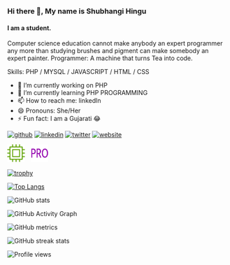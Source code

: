 ### Hi there 👋, My name is Shubhangi Hingu
#### I am a student.
Computer science education cannot make anybody an expert programmer any more than studying brushes and pigment can make somebody an expert painter.
Programmer: A machine that turns Tea into code.

Skills: PHP  / MYSQL / JAVASCRIPT / HTML / CSS

- 🔭 I’m currently working on PHP 
- 🌱 I’m currently learning PHP PROGRAMMING 
- 📫 How to reach me: linkedln 
- 😄 Pronouns: She/Her 
- ⚡ Fun fact: I am a Gujarati 😂 


[<img src='https://cdn.jsdelivr.net/npm/simple-icons@3.0.1/icons/github.svg' alt='github' height='40'>](https://github.com/Shubhangihingu)  [<img src='https://cdn.jsdelivr.net/npm/simple-icons@3.0.1/icons/linkedin.svg' alt='linkedin' height='40'>](https://www.linkedin.com/in/https://www.linkedin.com/in/shubhangi-hingu-03a116209//)  [<img src='https://cdn.jsdelivr.net/npm/simple-icons@3.0.1/icons/twitter.svg' alt='twitter' height='40'>](https://twitter.com/https://twitter.com/hingu_shubhangi)  [<img src='https://cdn.jsdelivr.net/npm/simple-icons@3.0.1/icons/icloud.svg' alt='website' height='40'>](https://icodergirll.000webhostapp.com/)  

<a href='https://docs.github.com/en/developers'><img src='https://raw.githubusercontent.com/acervenky/animated-github-badges/master/assets/devbadge.gif' width='40' height='40'></a> <a href='https://github.com/pricing'><img src='https://raw.githubusercontent.com/acervenky/animated-github-badges/master/assets/pro.gif' width='40' height='40'></a> 

[![trophy](https://github-profile-trophy.vercel.app/?username=Shubhangihingu)](https://github.com/ryo-ma/github-profile-trophy)

[![Top Langs](https://github-readme-stats.vercel.app/api/top-langs/?username=Shubhangihingu)](https://github.com/anuraghazra/github-readme-stats)

![GitHub stats](https://github-readme-stats.vercel.app/api?username=Shubhangihingu&show_icons=true&count_private=true)  

![GitHub Activity Graph](https://activity-graph.herokuapp.com/graph?username=Shubhangihingu)  

![GitHub metrics](https://metrics.lecoq.io/Shubhangihingu)  

![GitHub streak stats](https://github-readme-streak-stats.herokuapp.com/?user=Shubhangihingu)  

![Profile views](https://gpvc.arturio.dev/Shubhangihingu)  
